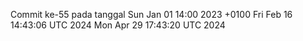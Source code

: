 Commit ke-55 pada tanggal Sun Jan 01 14:00 2023 +0100
Fri Feb 16 14:43:06 UTC 2024
Mon Apr 29 17:43:20 UTC 2024
